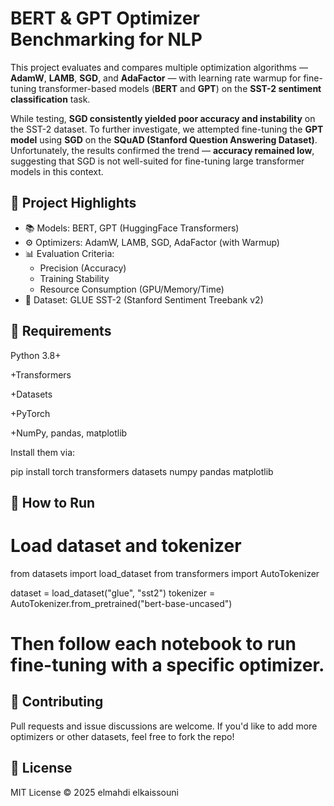# BERT & GPT Optimizer Benchmarking for NLP

This project evaluates and compares multiple optimization algorithms — **AdamW**, **LAMB**, **SGD**, and **AdaFactor** — with learning rate warmup for fine-tuning transformer-based models (**BERT** and **GPT**) on the **SST-2 sentiment classification** task.

While testing, **SGD consistently yielded poor accuracy and instability** on the SST-2 dataset. To further investigate, we attempted fine-tuning the **GPT model** using **SGD** on the **SQuAD (Stanford Question Answering Dataset)**. Unfortunately, the results confirmed the trend — **accuracy remained low**, suggesting that SGD is not well-suited for fine-tuning large transformer models in this context.



## 🚀 Project Highlights

- 📚 Models: BERT, GPT (HuggingFace Transformers)
- ⚙️ Optimizers: AdamW, LAMB, SGD, AdaFactor (with Warmup)
- 📊 Evaluation Criteria:
  - Precision (Accuracy)
  - Training Stability
  - Resource Consumption (GPU/Memory/Time)
- 🧪 Dataset: GLUE SST-2 (Stanford Sentiment Treebank v2)

## 🧰 Requirements

Python 3.8+

+Transformers

+Datasets

+PyTorch

+NumPy, pandas, matplotlib

Install them via:

pip install torch transformers datasets numpy pandas matplotlib

## 📝 How to Run

# Load dataset and tokenizer
from datasets import load_dataset
from transformers import AutoTokenizer

dataset = load_dataset("glue", "sst2")
tokenizer = AutoTokenizer.from_pretrained("bert-base-uncased")

# Then follow each notebook to run fine-tuning with a specific optimizer.

## 🤝 Contributing
Pull requests and issue discussions are welcome. If you'd like to add more optimizers or other datasets, feel free to fork the repo!

## 📜 License

MIT License © 2025 elmahdi elkaissouni
